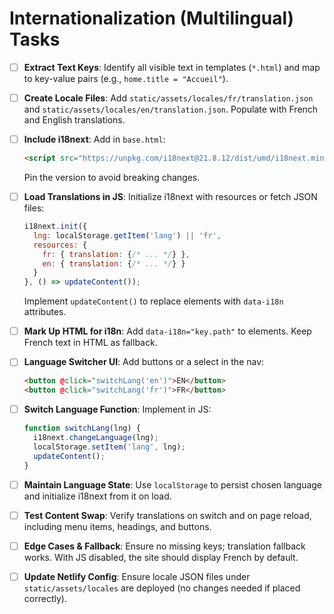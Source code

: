 # Internationalization (Multilingual) Tasks

 - [ ] **Extract Text Keys**: Identify all visible text in templates (`*.html`) and map to key-value pairs (e.g., `home.title = "Accueil"`).

 - [ ] **Create Locale Files**: Add `static/assets/locales/fr/translation.json` and `static/assets/locales/en/translation.json`. Populate with French and English translations.

 - [ ] **Include i18next**: Add in `base.html`:
   ```html
   <script src="https://unpkg.com/i18next@21.8.12/dist/umd/i18next.min.js"></script>
   ```
   Pin the version to avoid breaking changes.

 - [ ] **Load Translations in JS**: Initialize i18next with resources or fetch JSON files:
   ```js
   i18next.init({
     lng: localStorage.getItem('lang') || 'fr',
     resources: {
       fr: { translation: {/* ... */} },
       en: { translation: {/* ... */} }
     }
   }, () => updateContent());
   ```
   Implement `updateContent()` to replace elements with `data-i18n` attributes.

 - [ ] **Mark Up HTML for i18n**: Add `data-i18n="key.path"` to elements. Keep French text in HTML as fallback.

 - [ ] **Language Switcher UI**: Add buttons or a select in the nav:
   ```html
   <button @click="switchLang('en')">EN</button>
   <button @click="switchLang('fr')">FR</button>
   ```

 - [ ] **Switch Language Function**: Implement in JS:
   ```js
   function switchLang(lng) {
     i18next.changeLanguage(lng);
     localStorage.setItem('lang', lng);
     updateContent();
   }
   ```

 - [ ] **Maintain Language State**: Use `localStorage` to persist chosen language and initialize i18next from it on load.

 - [ ] **Test Content Swap**: Verify translations on switch and on page reload, including menu items, headings, and buttons.

 - [ ] **Edge Cases & Fallback**: Ensure no missing keys; translation fallback works. With JS disabled, the site should display French by default.

 - [ ] **Update Netlify Config**: Ensure locale JSON files under `static/assets/locales` are deployed (no changes needed if placed correctly).